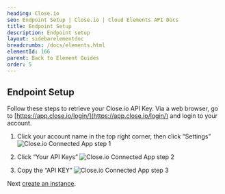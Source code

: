 ```yaml
---
heading: Close.io
seo: Endpoint Setup | Close.io | Cloud Elements API Docs
title: Endpoint Setup
description: Endpoint setup
layout: sidebarelementdoc
breadcrumbs: /docs/elements.html
elementId: 166
parent: Back to Element Guides
order: 5
---
```


## Endpoint Setup

Follow these steps to retrieve your Close.io API Key. Via a web browser, go to [https://app.close.io/login/](https://app.close.io/login/) and login to your account.

1. Click your account name in the top right corner, then click “Settings”
![Close.io Connected App step 1](http://cloud-elements.com/wp-content/uploads/2015/04/CloseioAPI1.png)

2. Click “Your API Keys”
![Close.io Connected App step 2](http://cloud-elements.com/wp-content/uploads/2015/04/CloseioAPI2.png)

3. Copy the “API KEY”
![Close.io Connected App step 3](http://cloud-elements.com/wp-content/uploads/2015/04/CloseioAPI3.png)

Next [create an instance](closeio-create-instance.html).

